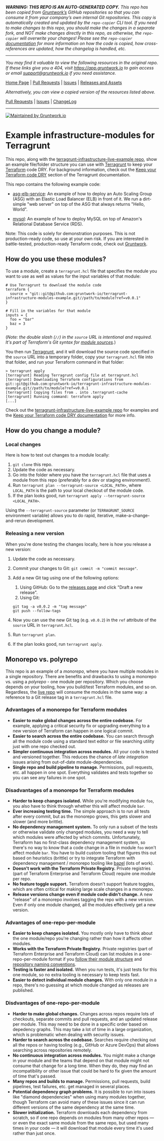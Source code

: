 ***WARNING: THIS REPO IS AN AUTO-GENERATED COPY.*** *This repo has been copied from [Gruntwork’s](https://gruntwork.io/) GitHub repositories so that you can consume it from your company’s own internal Git repositories. This copy is automatically created and updated by the `repo-copier` CLI tool. If you need to make changes to this repo, you should make the changes in a separate fork, and NOT make changes directly in this repo, as otherwise, the `repo-copier` will overwrite your changes! Please see the `repo-copier` [documentation](https://github.com/terraform-modules-krish/repo-copier) for more information on how the code is copied, how cross-references are updated, how the changelog is handled, etc.*

***

_You may find it valuable to view the following resources in the original repo. If these links give you a 404, visit https://app.gruntwork.io to gain access or email support@gruntwork.io if you need assistance._

[Home Page](https://github.com/gruntwork-io/terragrunt-infrastructure-modules-example/) |
[Pull Requests](https://github.com/gruntwork-io/terragrunt-infrastructure-modules-example/pulls) |
[Issues](https://github.com/gruntwork-io/terragrunt-infrastructure-modules-example/issues) |
[Releases and Assets](https://github.com/gruntwork-io/terragrunt-infrastructure-modules-example/releases)

_Alternatively, you can view a copied version of the resources listed above._

[Pull Requests](https://github.com/terraform-modules-krish/terragrunt-infrastructure-modules-example/blob/master/.github/PULL_REQUESTS.md) |
[Issues](https://github.com/terraform-modules-krish/terragrunt-infrastructure-modules-example/blob/master/.github/ISSUES.md) |
[ChangeLog](https://github.com/terraform-modules-krish/terragrunt-infrastructure-modules-example/blob/master/.github/CHANGELOG.md)

***

[![Maintained by Gruntwork.io](https://img.shields.io/badge/maintained%20by-gruntwork.io-%235849a6.svg)](https://gruntwork.io/?ref=repo_terragrunt-infra-modules-example)

# Example infrastructure-modules for Terragrunt

This repo, along with the [terragrunt-infrastructure-live-example 
repo](https://github.com/terraform-modules-krish/terragrunt-infrastructure-live-example), show an example file/folder structure
you can use with [Terragrunt](https://github.com/terraform-modules-krish/terragrunt) to keep your 
[Terraform](https://www.terraform.io) code DRY. For background information, check out the [Keep your Terraform code
DRY](https://github.com/terraform-modules-krish/terragrunt#keep-your-terraform-code-dry) section of the Terragrunt documentation.

This repo contains the following example code:

* [asg-elb-service](https://github.com/terraform-modules-krish/terragrunt-infrastructure-modules-example/blob/v0.2.0/asg-elb-service): An example of how to deploy an Auto Scaling Group (ASG) with an Elastic Load 
  Balancer (ELB) in front of it. We run a dirt-simple "web server" on top of the ASG that always returns "Hello, World".

* [mysql](https://github.com/terraform-modules-krish/terragrunt-infrastructure-modules-example/blob/v0.2.0/mysql): An example of how to deploy MySQL on top of Amazon's Relational Database Service (RDS).  

Note: This code is solely for demonstration purposes. This is not production-ready code, so use at your own risk. If 
you are interested in battle-tested, production-ready Terraform code, check out [Gruntwork](http://www.gruntwork.io/).





## How do you use these modules?

To use a module, create a  `terragrunt.hcl` file that specifies the module you want to use as well as values for the
input variables of that module:

```hcl
# Use Terragrunt to download the module code
terraform {
  source = "git::git@github.com:gruntwork-io/terragrunt-infrastructure-modules-example.git//path/to/module?ref=v0.0.1"
}

# Fill in the variables for that module
inputs = {
  foo = "bar"
  baz = 3
}
```

(*Note: the double slash (`//`) in the `source` URL is intentional and required. It's part of Terraform's Git syntax 
for [module sources](https://www.terraform.io/docs/modules/sources.html).*)

You then run [Terragrunt](https://github.com/terraform-modules-krish/terragrunt), and it will download the source code specified 
in the `source` URL into a temporary folder, copy your `terragrunt.hcl` file into that folder, and run your Terraform 
command in that folder: 

```
> terragrunt apply
[terragrunt] Reading Terragrunt config file at terragrunt.hcl
[terragrunt] Downloading Terraform configurations from git::git@github.com:gruntwork-io/terragrunt-infrastructure-modules-example.git//path/to/module?ref=v0.0.1
[terragrunt] Copying files from . into .terragrunt-cache
[terragrunt] Running command: terraform apply
[...]
```

Check out the [terragrunt-infrastructure-live-example 
repo](https://github.com/terraform-modules-krish/terragrunt-infrastructure-live-example) for examples and the [Keep your Terraform 
code DRY documentation](https://github.com/terraform-modules-krish/terragrunt#keep-your-terraform-code-dry) for more info.





## How do you change a module?


### Local changes

Here is how to test out changes to a module locally:

1. `git clone` this repo.
1. Update the code as necessary.
1. Go into the folder where you have the `terragrunt.hcl` file that uses a module from this repo (preferably for a 
   dev or staging environment!).
1. Run `terragrunt plan --terragrunt-source <LOCAL_PATH>`, where `LOCAL_PATH` is the path to your local checkout of
   the module code. 
1. If the plan looks good, run `terragrunt apply --terragrunt-source <LOCAL_PATH>`.   

Using the `--terragrunt-source` parameter (or `TERRAGRUNT_SOURCE` environment variable) allows you to do rapid, 
iterative, make-a-change-and-rerun development.


### Releasing a new version

When you're done testing the changes locally, here is how you release a new version:

1. Update the code as necessary.
1. Commit your changes to Git: `git commit -m "commit message"`.
1. Add a new Git tag using one of the following options:
    1. Using GitHub: Go to the [releases page](https://github.com/terraform-modules-krish/terragrunt-infrastructure-modules-example/blob/v0.2.0/releases) and click "Draft a new release".
    1. Using Git:

    ```
    git tag -a v0.0.2 -m "tag message"
    git push --follow-tags
    ```
1. Now you can use the new Git tag (e.g. `v0.0.2`) in the `ref` attribute of the `source` URL in `terragrunt.hcl`.
1. Run `terragrunt plan`.
1. If the plan looks good, run `terragrunt apply`.   

## Monorepo vs. polyrepo

This repo is an example of a *monorepo*, where you have multiple modules in a single repository. There are benefits and drawbacks to using a monorepo vs. using a *polyrepo* - one module per repository. Which you choose depends on your tooling, how you build/test Terraform modules, and so on. Regardless, the [live repo](https://github.com/terraform-modules-krish/terragrunt-infrastructure-live-example) will consume the modules in the same way: a reference to a Git release tag in a `terragrunt.hcl` file.

### Advantages of a monorepo for Terraform modules

* **Easier to make global changes across the entire codebase.** For example, applying a critical security fix or upgrading everything to a new version of Terraform can happen in one logical commit.
* **Easier to search across the entire codebase.** You can search through all the module code using a standard text editor or file searching utility just with one repo checked out.
* **Simpler continuous integration across modules.** All your code is tested and versioned together. This reduces the chance of _late integration_ issues arising from out-of-date module-dependencies.
* **Single repo and build pipeline to manage.** Permissions, pull requests, etc. all happen in one spot. Everything validates and tests together so you can see any failures in one spot.

### Disadvantages of a monorepo for Terraform modules

* **Harder to keep changes isolated.** While you're modifying module `foo`, you also have to think through whether this will affect module `bar`.
* **Ever increasing testing time.** The simple approach is to run all tests after every commit, but as the monorepo grows, this gets slower and slower (and more brittle).
* **No dependency management system.** To only run a subset of the tests or otherwise validate only changed modules, you need a way to tell which modules were affected by which commits. Unfortunately, Terraform has no first-class dependency management system, so there's no way to know that a code change in a file in module `foo` won't affect module `bar`. You have to build custom tooling that figures this out based on heuristics (brittle) or try to integrate Terraform with dependency management / monorepo tooling like [bazel](https://bazel.build/) (lots of work).
* **Doesn't work with the Terraform Private Registry.** Private registries (part of Terraform Enterprise and Terraform Cloud) require one module per repo.
* **No feature toggle support.** Terraform doesn't support feature toggles, which are often critical for making large scale changes in a monorepo.
* **Release versions change even if module code didn't change.** A new "release" of a monorepo involves tagging the repo with a new version. Even if only one module changed, all the modules effectively get a new version.

### Advantages of one-repo-per-module

* **Easier to keep changes isolated.** You mostly only have to think about the one module/repo you're changing rather than how it affects other modules.
* **Works with the Terraform Private Registry.** Private registries (part of Terraform Enterprise and Terraform Cloud) can list modules in a one-repo-per-module format if you [follow their module structure](https://www.terraform.io/docs/modules/index.html#standard-module-structure) and [repository naming conventions](https://www.terraform.io/docs/registry/modules/publish.html#requirements).
* **Testing is faster and isolated.** When you run tests, it's just tests for this one module, so no extra tooling is necessary to keep tests fast.
* **Easier to detect individual module changes.** With only one module in a repo, there's no guessing at which module changed as releases are published.

### Disdvantages of one-repo-per-module

* **Harder to make global changes.** Changes across repos require lots of checkouts, separate commits and pull requests, and an updated release per module. This may need to be done in a specific order based on depedency graphs. This may take a lot of time in a large organization, which is problematic when dealing with security issues.
* **Harder to search across the codebase.** Searches require checking out all the repos or having tooling (e.g., GitHub or Azure DevOps) that allows searching across repositories remotely.
* **No continuous integration across modules.** You might make a change in your module and the teams that depend on that module might not consume that change for a long time. When they do, they may find an incompatibility or other issue that could be hard to fix given the amount of time that's passed.
* **Many repos and builds to manage.** Permissions, pull requests, build pipelines, test failures, etc. get managed in several places.
* **Potential dependency graph problems.** It is possible to run into issues like "diamond dependencies" when using many modules together, though Terraform can avoid many of these issues since it can run different versions of the same dependency at the same time.
* **Slower initialization.** Terraform downloads each dependency from scratch, so if one repo depends on modules from many other repos — or even the exact same module from the same repo, but used many times in your code — it will download that module every time it's used rather than just once.
